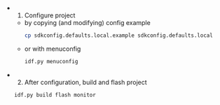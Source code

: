 - 1. Configure project
  - by copying (and modifying) config example
    ```bash
    cp sdkconfig.defaults.local.example sdkconfig.defaults.local
    ```
  - or with menuconfig
    ```bash
    idf.py menuconfig
    ```
- 2. After configuration, build and flash project
  ```bash
  idf.py build flash monitor
  ```
